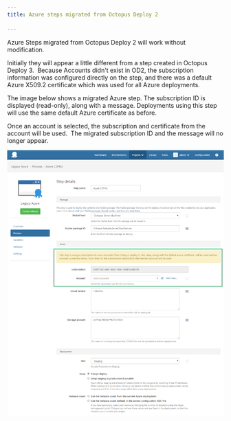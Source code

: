 ```yaml
---
title: Azure steps migrated from Octopus Deploy 2

---
```



Azure Steps migrated from Octopus Deploy 2 will work without modification.


Initially they will appear a little different from a step created in Octopus Deploy 3.  Because Accounts didn't exist in OD2, the subscription information was configured directly on the step, and there was a default Azure X509.2 certificate which was used for all Azure deployments.


The image below shows a migrated Azure step. The subscription ID is displayed (read-only), along with a message. Deployments using this step will use the same default Azure certificate as before.


Once an account is selected, the subscription and certificate from the account will be used.  The migrated subscription ID and the message will no longer appear.


![](/docs/images/3048693/3278367.png "width=500")
